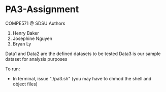 # PA3-Assignment

COMPE571 @ SDSU
Authors
1. Henry Baker 
2. Josephine Nguyen
3. Bryan Ly

Data1 and Data2 are the defined datasets to be tested
Data3 is our sample dataset for analysis purposes

To run: 

- In terminal, issue "./pa3.sh"
  (you may have to chmod the shell and object files)
